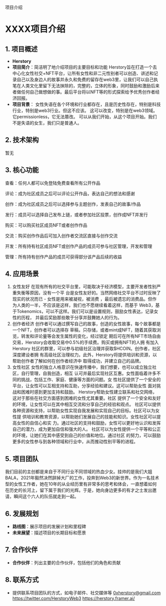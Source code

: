 项目介绍
# XXXX项目介绍

## 1. 项目概述
- **Herstory**
- **项目简介**：简洁明了地介绍项目的主要目标和功能
Herstory旨在打造一个去中心化女性社交+NFT平台，让所有女性和非二元性别者可以创造、讲述和记录自己以及身边人的故事并永久和免费的留存在web3里，让我们可以自己执笔在人类文化里留下无法抹除的，完整的，立体的形象，同时鼓励和激励后来者做任何自己做想做的事。最后平台将以NFT等的形式探索给予优秀创作者经济回报。
- **项目背景**：
女性失语在各个环境和行业都存在，且是历史性存在，特别是科技行业，特别是web3行业。但这不应该。
这可以改变，特别是在web3领域。它permissionless，它无法篡改。
可以从我们开始，从这个项目开始。我们不是失语的女生，我们只是普通人。


## 2. 技术架构
暂无

## 3. 核心功能
查看：任何人都可以免登陆免费查看所有公开作品

评论：成为社区成员之后可以评论公开作品，表达自己的想法和感谢

创作：成为社区成员之后可以选择参与主题创作，发表自己的故事/作品

发行：成员可以选择自己发布上链，或者参加社区投票，创作成NFT并发行

购买：可以购买社区成员NFT或者创作作品

交流：购买创作作品后可加入创作者交流区直接与创作交流

开发：所有持有社区成员NFT或创作产品的成员可参与社区管理，开发和管理

管理：所有持有创作产品的成员可获得部分该产品后续的收益

## 4. 应用场景
1. 女性友好 在现有所有的社交平台里，可能取决于经济模型，主要开发者性别严重失衡等原因，没有一个平 台是女性友好的。当然网络社交平台不过时反映了现实的状况而已 - 女性是用来被凝视，被消费 ，最后被遗忘的消费品。但作为人类的一半，不应该是这样，我们也不愿继续看着这样，而基于 Web3，基于Tokenomics，可以不这样。我们可以是设置规则，鼓励女性表达，记录女性的历程， 并最后奖励那些敢于分享并鼓舞她人的行为。
2. 创作者经济 创作者可以通过撰写自己的故事，创造的女性故事，每个故事都是一个NFT，创作者可以选择存 草稿，只存储，或者mint成NFT，随着其获取浏览，转发和评论量等会发生属性的变化，经过锁定 期后可在所有NFT市场自由交易，Herstory会收取交易中0.5%的手续费。购买或拥有NFT的人拥 有加入Herstory 社区的群里，可以参与初级社区治理并获取$HCOIN。创作者，社区深度建设者拥 有高级社区治理权力。此外，Herstory将提供培训和资源，以帮助创作者了解如何在创作者经济中 取得成功，并建立自己的品牌。
3. 女性社区 女性的独立人格意识在快速传播中，我们想要，也可以成立独立社区，自行管理，自我创造，相互 认可并最后实现社区互惠。女性面临着许多不同的挑战，包括工作、家庭、健康等方面的问题。女 性社区提供了一个安全的平台，让女性可以互相支持和互助，分享经验和建议。这可以帮助女性 面对挑战和困难时感到更加支持和鼓励。 Herstory帮助女性建立联系和社交网络，这对于那些在社交方面感到困难的女性尤其重要。社区 提供了一个安全和友好的环境，让女性可以在其中相互交流和分享自己的经验和观点。 社区可以提供各种资源和支持，以帮助女性实现自我发展和实现自己的目标。社区可以为女性提 供培训和教育资源，以帮助她们发展自己的技能和知识。女性社区可以提高女性的自信心和实 力。通过社区的支持和鼓励，女性可以更好地认识和发挥自己的潜力，成为更加自信和强大的人。 社区可以为女性提供一个平等和公正的环境，让她们在其中感受到自己的价值和地位。通过社区 的努力，可以鼓励更多的女性参与到各种领域和行业中，从而推动性别平等的进程。

## 5. 项目团队
我们目前的主创都是来自于不同行业不同领域的热血少女。挂帅的是我们大姐BALA，2021年毅然决然辞掉大厂的工作，投奔到Web3的新世界。作为一名技术型的女性工作者，她在10年的从业经历里有非常多的思考和体会，一直想着如何在历史的长河上，留下属于我们的光辉。于是，她向身边更多的有才之士发出邀请，瞬间这个六人的队伍就走到一起。

## 6. 发展规划
- **路线图**：展示项目的发展计划和里程碑
- **未来展望**：描述项目的长期目标和愿景

## 7. 合作伙伴
- **合作伙伴**：列出主要的合作伙伴，包括他们的角色和贡献

## 8. 联系方式
- 提供联系项目团队的方式，如电子邮件、社交媒体等
<0xherstory@gmail.com>
<https://twitter.com/HerstoryWeb3>
<https://herstory.framer.ai/>

